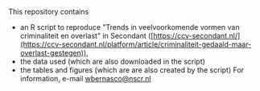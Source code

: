 This repository contains 
 - an R script to reproduce "Trends in veelvoorkomende vormen van criminaliteit en overlast" in Secondant ([https://ccv-secondant.nl/](https://ccv-secondant.nl/platform/article/criminaliteit-gedaald-maar-overlast-gestegen)),
 - the data used (which are also downloaded in the script)
 - the tables and figures (which are are also created by the script)
 For information, e-mail wbernasco@nscr.nl   
